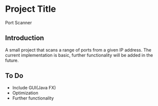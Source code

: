 # Project Title

Port Scanner

## Introduction

A small project that scans a range of ports from a given IP address. The current implementation is basic, further functionality will be added in the future.


## To Do

* Include GUI(Java FX)
* Optimization
* Further functionality